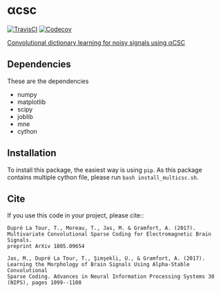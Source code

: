 # αcsc
[![TravisCI](https://api.travis-ci.org/multicsc/multicsc.svg?branch=master)](https://travis-ci.org/multicsc/multicsc)
[![Codecov](https://codecov.io/github/multicsc/multicsc/coverage.svg?precision=0)](https://codecov.io/gh/multicsc/multicsc)

[Convolutional dictionary learning for noisy signals using αCSC](https://papers.nips.cc/paper/6710-learning-the-morphology-of-brain-signals-using-alpha-stable-convolutional-sparse-coding)

Dependencies
------------

These are the dependencies

* numpy
* matplotlib
* scipy
* joblib
* mne
* cython

Installation
------------

To install this package, the easiest way is using `pip`. As this package contains
multiple cython file, please run `bash install_multicsc.sh`.

Cite
----

If you use this code in your project, please cite::

	Dupré La Tour, T., Moreau, T., Jas, M. & Gramfort, A. (2017).
    Multivariate Convolutional Sparse Coding for Electromagnetic Brain Signals.
    preprint ArXiv 1805.09654

	Jas, M., Dupré La Tour, T., Şimşekli, U., & Gramfort, A. (2017).
    Learning the Morphology of Brain Signals Using Alpha-Stable Convolutional
    Sparse Coding. Advances in Neural Information Processing Systems 30 (NIPS), pages 1099--1108
